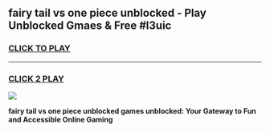 
## fairy tail vs one piece unblocked - Play Unblocked Gmaes & Free #l3uic
<h3>
<a href="https://news.freeplayer.one?title=fairy_tail_vs_one_piece_unblocked&ref=24F">CLICK TO PLAY</a></h3>
<hr>

<h3>
<a href="https://news.freeplayer.one?title=fairy_tail_vs_one_piece_unblocked&ref=24F">CLICK 2 PLAY</a>
  
</h3>

<a href="https://news.freeplayer.one?title=fairy_tail_vs_one_piece_unblocked&ref=24F/"><img src="https://clearcache.store/games.png"></a>


**fairy tail vs one piece unblocked games unblocked: Your Gateway to Fun and Accessible Online Gaming**
